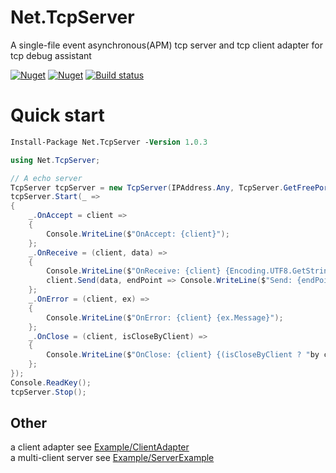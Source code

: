 # Net.TcpServer
A single-file event asynchronous(APM) tcp server and tcp client adapter for tcp debug assistant

[![Nuget](https://img.shields.io/nuget/v/Net.TcpServer)](https://www.nuget.org/packages/Net.TcpServer/) [![Nuget](https://img.shields.io/nuget/dt/Net.TcpServer)](https://www.nuget.org/packages/Net.TcpServer/)
[![Build status](https://ci.appveyor.com/api/projects/status/a47ofnmvbqt65hg9?svg=true)](https://ci.appveyor.com/project/IOL0ol1/net-tcpserver)


# Quick start
```ps
Install-Package Net.TcpServer -Version 1.0.3
```
```csharp
using Net.TcpServer;
```
```csharp
// A echo server
TcpServer tcpServer = new TcpServer(IPAddress.Any, TcpServer.GetFreePort());
tcpServer.Start(_ =>
{
    _.OnAccept = client =>
    {
        Console.WriteLine($"OnAccept: {client}");
    };
    _.OnReceive = (client, data) =>
    {
        Console.WriteLine($"OnReceive: {client} {Encoding.UTF8.GetString(data)}");
        client.Send(data, endPoint => Console.WriteLine($"Send: {endPoint} complated"));
    };
    _.OnError = (client, ex) =>
    {
        Console.WriteLine($"OnError: {client} {ex.Message}");
    };
    _.OnClose = (client, isCloseByClient) =>
    {
        Console.WriteLine($"OnClose: {client} {(isCloseByClient ? "by client" : "by server")}");
    };
});
Console.ReadKey();
tcpServer.Stop();
```

## Other
a client adapter see [Example/ClientAdapter](/Example/ClientAdapter)    
a multi-client server see [Example/ServerExample](/Example/ServerExample)
